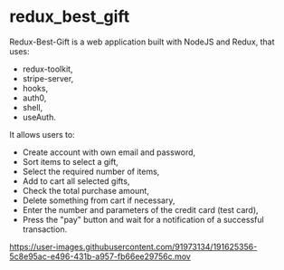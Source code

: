 # redux_best_gift

Redux-Best-Gift is a web application built with NodeJS and Redux, that uses: 
* redux-toolkit,  
* stripe-server,  
* hooks, 
* auth0, 
* shell, 
* useAuth.

It allows users to:

* Create account with own email and password, 
* Sort items to select a gift,
* Select the required number of items,
* Add to cart all selected gifts,
* Check the total purchase amount,
* Delete something from cart if necessary,
* Enter the number and parameters of the credit card (test card),
* Press the "pay" button and wait for a notification of a successful transaction.

https://user-images.githubusercontent.com/91973134/191625356-5c8e95ac-e496-431b-a957-fb66ee29756c.mov

